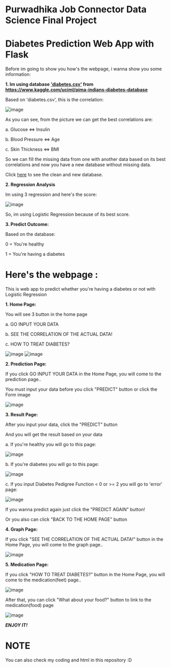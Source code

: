 # **Purwadhika Job Connector Data Science Final Project**

# Diabetes Prediction Web App with Flask

Before im going to show you how's the webpage, i wanna show you some information:

**1. Im using database ['diabetes.csv'](https://github.com/BillyGratia15/Final_Project_JCDS/blob/master/diabetes.csv) from https://www.kaggle.com/uciml/pima-indians-diabetes-database**

Based on 'diabetes.csv', this is the correlation:

![image](https://github.com/BillyGratia15/Final_Project_JCDS/blob/master/static/corrfeatures.png)

As you can see, from the picture we can get the best correlations are:

a. Glucose <=> Insulin

b. Blood Pressure <=> Age

c. Skin Thickness <=> BMI

So we can fill the missing data from one with another data based on its best correlations and now you have a new database without missing data. 

Click [here](https://github.com/BillyGratia15/Final_Project_JCDS/blob/master/tests.csv) to see the clean and new database.

**2. Regression Analysis** 

Im using 3 regression and here's the score:

![image](https://github.com/BillyGratia15/Final_Project_JCDS/blob/master/screenshots/scoremodel.png)

So, im using Logistic Regression because of its best score.

**3. Predict Outcome:**

Based on the database:

0 = You're healthy 

1 = You're having a diabetes

# Here's the webpage :
This is web app to predict whether you're having a diabetes or not with Logistic Regression

**1. Home Page:**

You will see 3 button in the home page

a. GO INPUT YOUR DATA

b. SEE THE CORRELATION OF THE ACTUAL DATA!

c. HOW TO TREAT DIABETES?

![image](https://github.com/BillyGratia15/Final_Project_JCDS/blob/master/screenshots/home1.png)
![image](https://github.com/BillyGratia15/Final_Project_JCDS/blob/master/screenshots/home2.png)


**2. Prediction Page:**

If you click GO INPUT YOUR DATA in the Home Page, you will come to the prediction page..

You must input your data before you click "PREDICT" button or click the Form image

![image](https://github.com/BillyGratia15/Final_Project_JCDS/blob/master/screenshots/prediction.png)


**3. Result Page:**

After you input your data, click the "PREDICT" button

And you will get the result based on your data

a. If you're healthy you will go to this page:

![image](https://github.com/BillyGratia15/Final_Project_JCDS/blob/master/screenshots/healthy.png)

b. If you're diabetes you will go to this page:

![image](https://github.com/BillyGratia15/Final_Project_JCDS/blob/master/screenshots/positivediabetes.png)

c. If you input Diabetes Pedigree Function < 0 or >= 2 you will go to 'error' page:

![image](https://github.com/BillyGratia15/Final_Project_JCDS/blob/master/screenshots/error.png)

If you wanna predict again just click the "PREDICT AGAIN" button!

Or you also can click "BACK TO THE HOME PAGE" button


**4. Graph Page:**

If you click "SEE THE CORRELATION OF THE ACTUAL DATA!" button in the Home Page, you will come to the graph page..

![image](https://github.com/BillyGratia15/Final_Project_JCDS/blob/master/screenshots/graph.png)

**5. Medication Page:** 

If you click "HOW TO TREAT DIABETES?" button in the Home Page, you will come to the medication(feet) page..

![image](https://github.com/BillyGratia15/Final_Project_JCDS/blob/master/screenshots/medicationfeet.png)

After that, you can click "What about your food?" button to link to the medication(food) page

![image](https://github.com/BillyGratia15/Final_Project_JCDS/blob/master/screenshots/medicationfood.png)

***ENJOY IT!***

# NOTE
You can also check my coding and html in this repository :D





